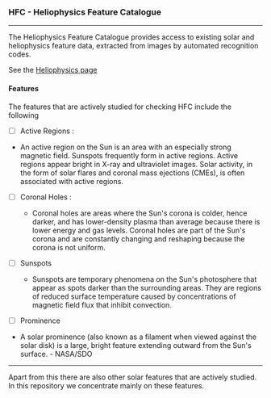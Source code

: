 ### HFC - Heliophysics Feature Catalogue

-------------------------------------

The Heliophysics Feature Catalogue provides access to existing solar and heliophysics feature data, extracted from images by automated recognition codes.

See the [Heliophysics page](http://voparis-helio.obspm.fr/hfc-gui/index.php)

#### Features

The features that are actively studied for checking HFC include the following

- [ ] Active Regions :
 - An active region on the Sun is an area with an especially strong magnetic field. Sunspots frequently form in active regions. Active regions appear bright in X-ray and ultraviolet images. Solar activity, in the form of solar flares and coronal mass ejections (CMEs), is often associated with active regions.



- [ ] Coronal Holes :
  - Coronal holes are areas where the Sun's corona is colder, hence darker, and has lower-density plasma than average because there is lower energy and gas levels. Coronal holes are part of the Sun's corona and are constantly changing and reshaping because the corona is not uniform.


- [ ] Sunspots
   - Sunspots are temporary phenomena on the Sun's photosphere that appear as spots darker than the surrounding areas. They are regions of reduced surface temperature caused by concentrations of magnetic field flux that inhibit convection.


- [ ] Prominence
 - A solar prominence (also known as a filament when viewed against the solar disk) is a large, bright feature extending outward from the Sun's surface.  - NASA/SDO



----------------------------------------

Apart from this there are also other solar features that are actively studied. In this repository we concentrate mainly on these features.
